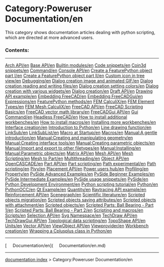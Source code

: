 # Category:Poweruser Documentation/en
This category shows documentation articles dealing with python scripting, which are directed at more advanced users.

### Contents:

  ------------------------------------------------------------------------------------------------------------- ------------------------------------------------------------------------------------------------- ---------------------------------------------------------------------------------------------------
  [Arch API/en](Arch_API/en.md)                                                                         [Base API/en](Base_API/en.md)                                                             [Builtin modules/en](Builtin_modules/en.md)
  [Code snippets/en](Code_snippets/en.md)                                                               [Coin3d snippets/en](Coin3d_snippets/en.md)                                               [Command/en](Command/en.md)
  [Console API/en](Console_API/en.md)                                                                   [Create a FeaturePython object part I/en](Create_a_FeaturePython_object_part_I/en.md)     [Create a FeaturePython object part II/en](Create_a_FeaturePython_object_part_II/en.md)
  [Custom icon in tree view/en](Custom_icon_in_tree_view/en.md)                                         [Debugging/en](Debugging/en.md)                                                           [Dialog creation image and animated GIF/en](Dialog_creation_image_and_animated_GIF/en.md)
  [Dialog creation reading and writing files/en](Dialog_creation_reading_and_writing_files/en.md)       [Dialog creation setting colors/en](Dialog_creation_setting_colors/en.md)                 [Dialog creation with various widgets/en](Dialog_creation_with_various_widgets/en.md)
  [Dialog creation/en](Dialog_creation/en.md)                                                           [Draft API/en](Draft_API/en.md)                                                           [Drawing API example/en](Drawing_API_example/en.md)
  [Embedding FreeCAD/en](Embedding_FreeCAD/en.md)                                                       [Embedding FreeCADGui/en](Embedding_FreeCADGui/en.md)                                     [Expressions/en](Expressions/en.md)
  [FeaturePython methods/en](FeaturePython_methods/en.md)                                               [FEM CalculiX/en](FEM_CalculiX/en.md)                                                     [FEM Element Types/en](FEM_Element_Types/en.md)
  [FEM Mesh CalculiX/en](FEM_Mesh_CalculiX/en.md)                                                       [FreeCAD API/en](FreeCAD_API/en.md)                                                       [FreeCAD Scripting Basics/en](FreeCAD_Scripting_Basics/en.md)
  [FreeCAD vector math library/en](FreeCAD_vector_math_library/en.md)                                   [FreeCADGui API/en](FreeCADGui_API/en.md)                                                 [Gui Command/en](Gui_Command/en.md)
  [Headless FreeCAD/en](Headless_FreeCAD/en.md)                                                         [How to install additional workbenches/en](How_to_install_additional_workbenches/en.md)   [How to install macros/en](How_to_install_macros/en.md)
  [Installing more workbenches/en](Installing_more_workbenches/en.md)                                   [Interface creation/en](Interface_creation/en.md)                                         [Introduction to Python/en](Introduction_to_Python/en.md)
  [Line drawing function/en](Line_drawing_function/en.md)                                               [LinkSub/en](LinkSub/en.md)                                                               [LinkSubList/en](LinkSubList/en.md)
  [Macro at Startup/en](Macro_at_Startup/en.md)                                                         [Macros/en](Macros/en.md)                                                                 [Manual:A gentle introduction/en](Manual:A_gentle_introduction/en.md)
  [Manual:Creating and manipulating geometry/en](Manual:Creating_and_manipulating_geometry/en.md)       [Manual:Creating interface tools/en](Manual:Creating_interface_tools/en.md)               [Manual:Creating parametric objects/en](Manual:Creating_parametric_objects/en.md)
  [Manual:Import and export to other filetypes/en](Manual:Import_and_export_to_other_filetypes/en.md)   [Manual:Installing/en](Manual:Installing/en.md)                                           [Manual:Parametric objects/en](Manual:Parametric_objects/en.md)
  [Matrix API/en](Matrix_API/en.md)                                                                     [Mesh API/en](Mesh_API/en.md)                                                             [Mesh Scripting/en](Mesh_Scripting/en.md)
  [Mesh to Part/en](Mesh_to_Part/en.md)                                                                 [Multithreading/en](Multithreading/en.md)                                                 [Object API/en](Object_API/en.md)
  [OpenCASCADE/en](OpenCASCADE/en.md)                                                                   [Part API/en](Part_API/en.md)                                                             [Part scripting/en](Part_scripting/en.md)
  [Path experimental/en](Path_experimental/en.md)                                                       [Path scripting/en](Path_scripting/en.md)                                                 [Pivy/en](Pivy/en.md)
  [Placement API/en](Placement_API/en.md)                                                               [Power users hub/en](Power_users_hub/en.md)                                               [Profiling/en](Profiling/en.md)
  [Property/en](Property/en.md)                                                                         [PySide Advanced Examples/en](PySide_Advanced_Examples/en.md)                             [PySide Beginner Examples/en](PySide_Beginner_Examples/en.md)
  [PySide Intermediate Examples/en](PySide_Intermediate_Examples/en.md)                                 [PySide usage snippets/en](PySide_usage_snippets/en.md)                                   [PySide/en](PySide/en.md)
  [Python Development Environment/en](Python_Development_Environment/en.md)                             [Python scripting tutorial/en](Python_scripting_tutorial/en.md)                           [Python/en](Python/en.md)
  [PythonOCC/en](PythonOCC/en.md)                                                                       [Qt Example/en](Qt_Example/en.md)                                                         [Quantity/en](Quantity/en.md)
  [Raytracing API example/en](Raytracing_API_example/en.md)                                             [Reinforcement API/en](Reinforcement_API/en.md)                                           [Scenegraph/en](Scenegraph/en.md)
  [Scientific literature/en](Scientific_literature/en.md)                                               [Scripted objects migration/en](Scripted_objects_migration/en.md)                         [Scripted objects saving attributes/en](Scripted_objects_saving_attributes/en.md)
  [Scripted objects with attachment/en](Scripted_objects_with_attachment/en.md)                         [Scripted objects/en](Scripted_objects/en.md)                                             [Scripted Parts: Ball Bearing - Part 1/en](Scripted_Parts:_Ball_Bearing_-_Part_1/en.md)
  [Scripted Parts: Ball Bearing - Part 2/en](Scripted_Parts:_Ball_Bearing_-_Part_2/en.md)               [Scripting and macros/en](Scripting_and_macros/en.md)                                     [Scripts/en](Scripts/en.md)
  [Selection API/en](Selection_API/en.md)                                                               [Svg Namespace/en](Svg_Namespace/en.md)                                                   [TechDraw API/en](TechDraw_API/en.md)
  [TechDrawGui API/en](TechDrawGui_API/en.md)                                                           [Topological data scripting/en](Topological_data_scripting/en.md)                         [TopoShape API/en](TopoShape_API/en.md)
  [Units/en](Units/en.md)                                                                               [Vector API/en](Vector_API/en.md)                                                         [ViewObject API/en](ViewObject_API/en.md)
  [Viewprovider/en](Viewprovider/en.md)                                                                 [Workbench creation/en](Workbench_creation/en.md)                                         [Wrapping a Cplusplus class in Python/en](Wrapping_a_Cplusplus_class_in_Python/en.md)
                                                                                                                                                                                                                  
  ------------------------------------------------------------------------------------------------------------- ------------------------------------------------------------------------------------------------- ---------------------------------------------------------------------------------------------------

[<img src="images/Property.png" style="width:16px"> Documentation/en](<img src="images/Property.png" style="width:16px"> Documentation/en.md)

---
[documentation index](../README.md) > Category:Poweruser Documentation/en
